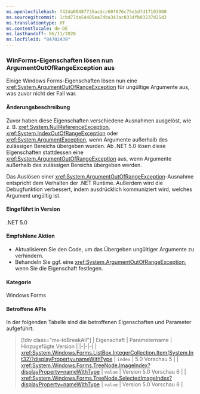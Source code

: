 ```yaml
---
ms.openlocfilehash: f42da00487735acdcc60f876c75e1dfd17103008
ms.sourcegitcommit: 1cbd77da54405ea7dba343ac0334fb03237d25d2
ms.translationtype: HT
ms.contentlocale: de-DE
ms.lasthandoff: 06/11/2020
ms.locfileid: "84702439"
---
```

### <a name="winforms-properties-now-throw-argumentoutofrangeexception"></a>WinForms-Eigenschaften lösen nun ArgumentOutOfRangeException aus

Einige Windows Forms-Eigenschaften lösen nun eine <xref:System.ArgumentOutOfRangeException> für ungültige Argumente aus, was zuvor nicht der Fall war.

#### <a name="change-description"></a>Änderungsbeschreibung

Zuvor haben diese Eigenschaften verschiedene Ausnahmen ausgelöst, wie z. B. <xref:System.NullReferenceException>, <xref:System.IndexOutOfRangeException> oder <xref:System.ArgumentException>, wenn Argumente außerhalb des zulässigen Bereichs übergeben wurden. Ab .NET 5.0 lösen diese Eigenschaften stattdessen eine <xref:System.ArgumentOutOfRangeException> aus, wenn Argumente außerhalb des zulässigen Bereichs übergeben werden.

Das Auslösen einer <xref:System.ArgumentOutOfRangeException>-Ausnahme entspricht dem Verhalten der .NET Runtime. Außerdem wird die Debugfunktion verbessert, indem ausdrücklich kommuniziert wird, welches Argument ungültig ist.

#### <a name="version-introduced"></a>Eingeführt in Version

.NET 5.0

#### <a name="recommended-action"></a>Empfohlene Aktion

- Aktualisieren Sie den Code, um das Übergeben ungültiger Argumente zu verhindern.
- Behandeln Sie ggf. eine <xref:System.ArgumentOutOfRangeException>, wenn Sie die Eigenschaft festlegen.

#### <a name="category"></a>Kategorie

Windows Forms

#### <a name="affected-apis"></a>Betroffene APIs

In der folgenden Tabelle sind die betroffenen Eigenschaften und Parameter aufgeführt:

> [!div class="mx-tdBreakAll"]
> | Eigenschaft | Parametername | Hinzugefügte Version |
> |-|-|-|
> | <xref:System.Windows.Forms.ListBox.IntegerCollection.Item(System.Int32)?displayProperty=nameWithType> | `index` | 5.0 Vorschau 5 |
> | <xref:System.Windows.Forms.TreeNode.ImageIndex?displayProperty=nameWithType> | `value` | Version 5.0 Vorschau 6 |
> | <xref:System.Windows.Forms.TreeNode.SelectedImageIndex?displayProperty=nameWithType> | `value` | Version 5.0 Vorschau 6 |

<!-- 

#### Affected APIs

- `P:System.Windows.Forms.ListBox.IntegerCollection.Item(System.Int32)`
- `P:System.Windows.Forms.TreeNode.ImageIndex`
- `P:System.Windows.Forms.TreeNode.SelectedImageIndex`

-->
